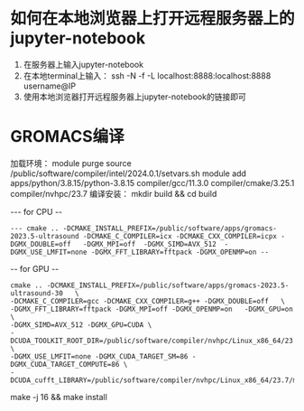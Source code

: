 # 如何在本地浏览器上打开远程服务器上的jupyter-notebook
1. 在服务器上输入jupyter-notebook
2. 在本地terminal上输入：
   ssh -N -f -L localhost:8888:localhost:8888 username@IP
3. 使用本地浏览器打开远程服务器上jupyter-notebook的链接即可



# GROMACS编译
加载环境：
module purge
source /public/software/compiler/intel/2024.0.1/setvars.sh
module add apps/python/3.8.15/python-3.8.15 compiler/gcc/11.3.0 compiler/cmake/3.25.1 compiler/nvhpc/23.7
编译安装：
mkdir build && cd build


--- for CPU --
```
--- cmake .. -DCMAKE_INSTALL_PREFIX=/public/software/apps/gromacs-2023.5-ultrasound -DCMAKE_C_COMPILER=icx -DCMAKE_CXX_COMPILER=icpx -DGMX_DOUBLE=off   -DGMX_MPI=off  -DGMX_SIMD=AVX_512  -DGMX_USE_LMFIT=none -DGMX_FFT_LIBRARY=fftpack -DGMX_OPENMP=on --
```
-- for GPU --
```
cmake .. -DCMAKE_INSTALL_PREFIX=/public/software/apps/gromacs-2023.5-ultrasound-30   \
-DCMAKE_C_COMPILER=gcc -DCMAKE_CXX_COMPILER=g++ -DGMX_DOUBLE=off   \
-DGMX_FFT_LIBRARY=fftpack -DGMX_MPI=off -DGMX_OPENMP=on   -DGMX_GPU=on \
-DGMX_SIMD=AVX_512 -DGMX_GPU=CUDA \
-DCUDA_TOOLKIT_ROOT_DIR=/public/software/compiler/nvhpc/Linux_x86_64/23.7/cuda  \
-DGMX_USE_LMFIT=none -DGMX_CUDA_TARGET_SM=86 -DGMX_CUDA_TARGET_COMPUTE=86 \
-DCUDA_cufft_LIBRARY=/public/software/compiler/nvhpc/Linux_x86_64/23.7/math_libs/lib64/libcufft.so
```
make -j 16 && make install
